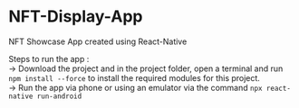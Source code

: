 # NFT-Display-App
NFT Showcase App created using React-Native 

Steps to run the app : <br>
-> Download the project and in the project folder, open a terminal and run ```npm install --force``` to install the required modules for this project. <br>
-> Run the app via phone or using an emulator via the command ```npx react-native run-android```<br>
